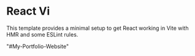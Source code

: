 # React Vi

This template provides a minimal setup to get React working in Vite with HMR and some ESLint rules.

"#My-Portfolio-Website"
